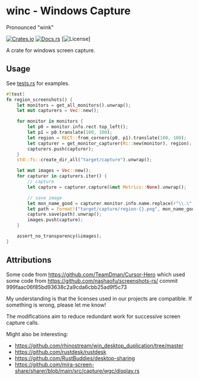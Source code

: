 # winc - Windows Capture

Pronounced "wink"

[![Crates.io](https://img.shields.io/crates/v/winc)](https://crates.io/crates/winc)
[![Docs.rs](https://docs.rs/winc/badge.svg)](https://docs.rs/winc)
[![License](https://img.shields.io/crates/l/winc)]

A crate for windows screen capture.

## Usage

See [tests.rs](./src/tests.rs) for examples.

```rust
#[test]
fn region_screenshots() {
    let monitors = get_all_monitors().unwrap();
    let mut capturers = Vec::new();

    for monitor in monitors {
        let p0 = monitor.info.rect.top_left();
        let p1 = p0.translate(100, 100);
        let region = RECT::from_corners(p0, p1).translate(100, 100);
        let capturer = get_monitor_capturer(Rc::new(monitor), region);
        capturers.push(capturer);
    }
    std::fs::create_dir_all("target/capture").unwrap();

    let mut images = Vec::new();
    for capturer in capturers.iter() {
        // capture
        let capture = capturer.capture(&mut Metrics::None).unwrap();

        // save image
        let mon_name_good = capturer.monitor.info.name.replace(r"\\.\", "");
        let path = format!("target/capture/region-{}.png", mon_name_good);
        capture.save(path).unwrap();
        images.push(capture);
    }

    assert_no_transparency(&images);
}
```

## Attributions

Some code from https://github.com/TeamDman/Cursor-Hero which used some code from https://github.com/nashaofu/screenshots-rs/ commit 999faac06f85bd93638c2a9cda6cbb25ad9f5c73

My understanding is that the licenses used in our projects are compatible. If something is wrong, please let me know!

The modifications aim to reduce redundant work for successive screen capture calls.

Might also be interesting:

- https://github.com/rhinostream/win_desktop_duplication/tree/master
- https://github.com/rustdesk/rustdesk
- https://github.com/RustBuddies/desktop-sharing
- https://github.com/mira-screen-share/sharer/blob/main/src/capture/wgc/display.rs
